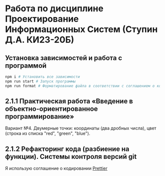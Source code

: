 # Работа по дисциплине Проектирование Информационных Систем (Ступин Д.А. КИ23-20Б)

## Установка зависимостей и работа с программой

```bash
npm i # Установить все зависимости
npm run start # Запуск программы
npm run format # Форматирование файла в соответствии с соглашением о кодировании Prettier
```

## 2.1.1 Практическая работа «Введение в объектно-ориентированное программирование»
Вариант №4. Двумерные точки: координаты (два дробных числа), цвет (строка из списка
"red", "green", "blue").

## 2.1.2 Рефакторинг кода (разбиение на функции). Системы контроля версий git

Я использую соглашение о кодировании [Prettier](https://prettier.io/docs/en/options.html)
